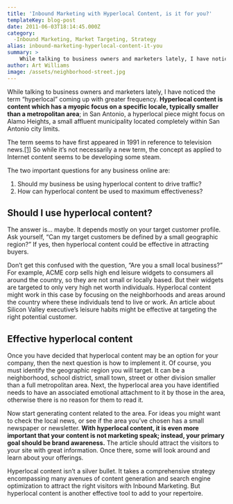 ```yaml
---
title: 'Inbound Marketing with Hyperlocal Content, is it for you?'
templateKey: blog-post
date: 2011-06-03T18:14:45.000Z
category: 
  -Inbound Marketing, Market Targeting, Strategy
alias: inbound-marketing-hyperlocal-content-it-you
summary: > 
  	While talking to business owners and marketers lately, I have noticed the term "hyperlocal" coming up with greater frequency. Hyperlocal content is content which has a myopic focus on a specific locale, typically smaller than a metropolitan area; in San Antonio, a hyperlocal piece might focus on Alamo Heights, a small affluent municipality located completely within San Antonio city limits.
author: Art Williams
image: /assets/neighborhood-street.jpg
---
```


While talking to business owners and marketers lately, I have noticed the term “hyperlocal” coming up with greater frequency. **Hyperlocal content is content which has a myopic focus on a specific locale, typically smaller than a metropolitan area**; in San Antonio, a hyperlocal piece might focus on Alamo Heights, a small affluent municipality located completely within San Antonio city limits.

The term seems to have first appeared in 1991 in reference to television news.[\[1\]](http://pqasb.pqarchiver.com/washingtonpost/access/72094684.html?dids=72094684:72094684&FMT=ABS&FMTS=ABS:FT&type=current&date=Mar+11%2C+1991&author=Paul+Farhi&pub=The+Washington+Post+%28pre-1997+Fulltext%29&desc=Taking+Local+Coverage+to+the+Limit%3A+24-Hour+Cable+News&pqatl=google) So while it’s not necessarily a new term, the concept as applied to Internet content seems to be developing some steam.

The two important questions for any business online are:

1.  Should my business be using hyperlocal content to drive traffic?
2.  How can hyperlocal content be used to maximum effectiveness?

Should I use hyperlocal content?
--------------------------------

The answer is... maybe. It depends mostly on your target customer profile. Ask yourself, “Can my target customers be defined by a small geographic region?” If yes, then hyperlocal content could be effective in attracting buyers.

Don’t get this confused with the question, “Are you a small local business?” For example, ACME corp sells high end leisure widgets to consumers all around the country, so they are not small or locally based. But their widgets are targeted to only very high net worth individuals. Hyperlocal content might work in this case by focusing on the neighborhoods and areas around the country where these individuals tend to live or work. An article about Silicon Valley executive’s leisure habits might be effective at targeting the right potential customer.

Effective hyperlocal content
----------------------------

Once you have decided that hyperlocal content may be an option for your company, then the next question is how to implement it. Of course, you must identify the geographic region you will target. It can be a neighborhood, school district, small town, street or other division smaller than a full metropolitan area. Next, the hyperlocal area you have identified needs to have an associated emotional attachment to it by those in the area, otherwise there is no reason for them to read it.

Now start generating content related to the area. For ideas you might want to check the local news, or see if the area you’ve chosen has a small newspaper or newsletter. **With hyperlocal content, it is even more important that your content is not marketing speak; instead, your primary goal should be brand awareness.** The article should attract the visitors to your site with great information. Once there, some will look around and learn about your offerings.

Hyperlocal content isn’t a silver bullet. It takes a comprehensive strategy encompassing many avenues of content generation and search engine optimization to attract the right visitors with Inbound Marketing. But hyperlocal content is another effective tool to add to your repertoire.